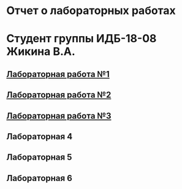 # Отчет о лабораторных работах
# Студент группы ИДБ-18-08 Жикина В.А.
## [Лабораторная работа №1](https://github.com/TheGinnyLee/Valeria/wiki/%D0%9B%D0%B0%D0%B1%D0%BE%D1%80%D0%B0%D1%82%D0%BE%D1%80%D0%BD%D0%B0%D1%8F-%D1%80%D0%B0%D0%B1%D0%BE%D1%82%D0%B0-1)
## [Лабораторная работа №2](https://github.com/TheGinnyLee/Valeria/wiki/%D0%9B%D0%B0%D0%B1%D0%BE%D1%80%D0%B0%D1%82%D0%BE%D1%80%D0%BD%D0%B0%D1%8F-%D1%80%D0%B0%D0%B1%D0%BE%D1%82%D0%B0-2)
## [Лабораторная работа №3](https://github.com/TheGinnyLee/Valeria/wiki/%D0%9B%D0%B0%D0%B1%D0%BE%D1%80%D0%B0%D1%82%D0%BE%D1%80%D0%BD%D0%B0%D1%8F-%D1%80%D0%B0%D0%B1%D0%BE%D1%82%D0%B0-3)

## Лабораторная 4

## Лабораторная 5

## Лабораторная 6
